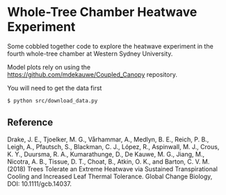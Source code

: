 # Whole-Tree Chamber Heatwave Experiment

Some cobbled together code to explore the heatwave experiment in the fourth whole-tree chamber at Western Sydney University.

Model plots rely on using the https://github.com/mdekauwe/Coupled_Canopy repository.

You will need to get the data first

```bash
$ python src/download_data.py
```

## Reference

Drake, J. E., Tjoelker, M. G., Vårhammar, A., Medlyn, B. E., Reich, P. B., Leigh, A., Pfautsch, S., Blackman, C. J., López, R., Aspinwall, M. J., Crous, K. Y., Duursma, R. A., Kumarathunge, D., De Kauwe, M. G., Jiang, M., Nicotra, A. B., Tissue, D. T., Choat, B., Atkin, O. K., and Barton, C. V. M. (2018) Trees Tolerate an Extreme Heatwave via Sustained Transpirational Cooling and Increased Leaf Thermal Tolerance. Global Change Biology, DOI: 10.1111/gcb.14037.
